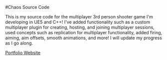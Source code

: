 #Chaos Source Code

This is my source code for the multiplayer 3rd person shooter game I'm developing in UE5 and C++! I've added functionality such as a custom multiplayer plugin for creating, hosting, and joining multiplayer sessions, used concepts such as replication for multiplayer functionality, added firing, aiming, aim offsets, smooth animations, and more! I will update my progress as I go along.

[Portfolio Website](https://sheel-patel.netlify.app/#/game-projects)
